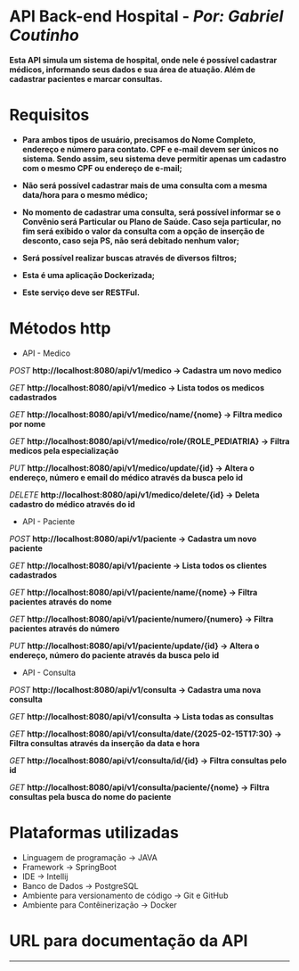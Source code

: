 # API Back-end Hospital - *Por: Gabriel Coutinho*
**Esta API simula um sistema de hospital, onde nele é possível cadastrar médicos, informando seus dados e sua área de atuação. Além de cadastrar pacientes e marcar consultas.**

# Requisitos
* **Para ambos tipos de usuário, precisamos do Nome Completo, endereço e número para contato. CPF e e-mail devem ser únicos no sistema. Sendo assim, seu sistema deve permitir apenas um cadastro com o mesmo CPF ou endereço de e-mail;**

* **Não será possível cadastrar mais de uma consulta com a mesma data/hora para o mesmo médico;**

* **No momento de cadastrar uma consulta, será possível informar se o Convênio será Particular ou Plano de Saúde. Caso seja particular, no fim será exibido o valor da consulta com a opção de inserção de desconto, caso seja PS, não será debitado nenhum valor;**

* **Será possível realizar buscas através de diversos filtros;**

* **Esta é uma aplicação Dockerizada;**

* **Este serviço deve ser RESTFul.**

# Métodos http
* API - Medico
  
*POST*
**http://localhost:8080/api/v1/medico -> Cadastra um novo medico**

*GET*
**http://localhost:8080/api/v1/medico -> Lista todos os medicos cadastrados**

*GET*
**http://localhost:8080/api/v1/medico/name/{nome} -> Filtra medico por nome**

*GET*
**http://localhost:8080/api/v1/medico/role/{ROLE_PEDIATRIA} -> Filtra medicos pela especialização**

*PUT*
**http://localhost:8080/api/v1/medico/update/{id} -> Altera o endereço, número e email do médico através da busca pelo id**

*DELETE*
**http://localhost:8080/api/v1/medico/delete/{id} -> Deleta cadastro do médico através do id**

* API - Paciente

*POST*
**http://localhost:8080/api/v1/paciente -> Cadastra um novo paciente**

*GET*
**http://localhost:8080/api/v1/paciente -> Lista todos os clientes cadastrados**

*GET*
**http://localhost:8080/api/v1/paciente/name/{nome} -> Filtra pacientes através do nome**

*GET*
**http://localhost:8080/api/v1/paciente/numero/{numero} -> Filtra pacientes através do número**

*PUT*
**http://localhost:8080/api/v1/paciente/update/{id} -> Altera o endereço, número do paciente através da busca pelo id**

* API - Consulta

*POST*
**http://localhost:8080/api/v1/consulta -> Cadastra uma nova consulta**

*GET*
**http://localhost:8080/api/v1/consulta -> Lista todas as consultas**

*GET*
**http://localhost:8080/api/v1/consulta/date/{2025-02-15T17:30} -> Filtra consultas através da inserção da data e hora**

*GET*
**http://localhost:8080/api/v1/consulta/id/{id} -> Filtra consultas pelo id**

*GET*
**http://localhost:8080/api/v1/consulta/paciente/{nome} -> Filtra consultas pela busca do nome do paciente**

  
# Plataformas utilizadas
* Linguagem de programação -> JAVA
* Framework -> SpringBoot
* IDE -> Intellij
* Banco de Dados -> PostgreSQL
* Ambiente para versionamento de código -> Git e GitHub
* Ambiente para Contêinerização -> Docker

# URL para documentação da API
****



